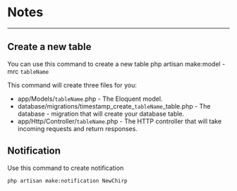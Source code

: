 # Notes
---
## Create a new table
You can use this command to create a new table php artisan make:model -mrc `tableName`

This command will create three files for you:

- app/Models/`tableName`.php - The Eloquent model.
- database/migrations/timestamp_create_`tableName`_table.php - The database - migration that will create your database table.
- app/Http/Controller/`tableName`.php - The HTTP controller that will take incoming requests and return responses.
## Notification
Use this command to create notification
```
php artisan make:notification NewChirp
```
